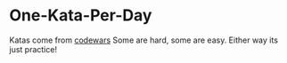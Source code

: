 # One-Kata-Per-Day

Katas come from [codewars](http://www.codewars.com/)
Some are hard, some are easy.  Either way its just practice!
